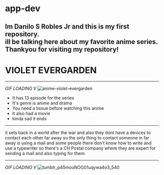 # app-dev

Im Danilo S Robles Jr and this is my first repository. <br>  ill be talking here about my favorite anime series. <br> Thankyou for visiting my repository!
---

# VIOLET EVERGARDEN

---
*GIF LOADING V*
![anime-violet-evergarden](https://user-images.githubusercontent.com/120182453/206701802-5f0b11f0-2215-4cbc-86cc-0bbfe213fa5a.gif)

- It has 13 episode for the series
- It's genre is anime and drama
- You need a tissue before watching this anime
- It also had a movie 
- kinda sad it ends

---

it sets back in a world after the war and also they dont have a devices to contact each other far away so the only thing to contact someone in far away is using a mail and some people there don't know how to write and use a typewriter so there's a CH Postal company where they are expert for sending a mail and also typing for them.

---

*GIF LOADING V*
![tumblr_p45mouNOG01uqywa4o3_540](https://user-images.githubusercontent.com/120182453/206706705-b7b2b6eb-94a8-480f-9699-1f3036d9a1a4.gif)
